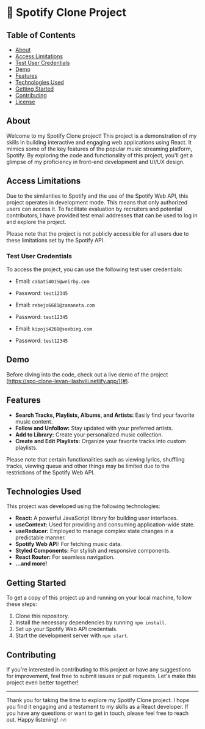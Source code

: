# 🎵 Spotify Clone Project

## Table of Contents

- [About](#about)
- [Access Limitations](#access-limitations)
- [Test User Credentials](#test-user-credentials)
- [Demo](#demo)
- [Features](#features)
- [Technologies Used](#technologies-used)
- [Getting Started](#getting-started)
- [Contributing](#contributing)
- [License](#license)

## About

Welcome to my Spotify Clone project! This project is a demonstration of my skills in building interactive and engaging web applications using React. It mimics some of the key features of the popular music streaming platform, Spotify. By exploring the code and functionality of this project, you'll get a glimpse of my proficiency in front-end development and UI/UX design.

## Access Limitations

Due to the similarities to Spotify and the use of the Spotify Web API, this project operates in development mode. This means that only authorized users can access it. To facilitate evaluation by recruiters and potential contributors, I have provided test email addresses that can be used to log in and explore the project.

Please note that the project is not publicly accessible for all users due to these limitations set by the Spotify API.

### Test User Credentials

To access the project, you can use the following test user credentials:

- Email: `cabati4015@weirby.com`
- Password: `test12345`

- Email: `rebejo6681@zamaneta.com`
- Password: `test12345`

- Email: `kipoji4268@soebing.com`
- Password: `test12345`

## Demo

Before diving into the code, check out a live demo of the project [https://spo-clone-levan-ilashvili.netlify.app/](#).

## Features

- **Search Tracks, Playlists, Albums, and Artists:** Easily find your favorite music content.
- **Follow and Unfollow:** Stay updated with your preferred artists.
- **Add to Library:** Create your personalized music collection.
- **Create and Edit Playlists:** Organize your favorite tracks into custom playlists.

Please note that certain functionalities such as viewing lyrics, shuffling tracks, viewing queue and other things may be limited due to the restrictions of the Spotify Web API.

## Technologies Used

This project was developed using the following technologies:

- **React:** A powerful JavaScript library for building user interfaces.
- **useContext:** Used for providing and consuming application-wide state.
- **useReducer:** Employed to manage complex state changes in a predictable manner.
- **Spotify Web API:** For fetching music data.
- **Styled Components:** For stylish and responsive components.
- **React Router:** For seamless navigation.
- **...and more!**

## Getting Started

To get a copy of this project up and running on your local machine, follow these steps:

1. Clone this repository.
2. Install the necessary dependencies by running `npm install`.
3. Set up your Spotify Web API credentials.
4. Start the development server with `npm start`.

## Contributing

If you're interested in contributing to this project or have any suggestions for improvement, feel free to submit issues or pull requests. Let's make this project even better together!

---

Thank you for taking the time to explore my Spotify Clone project. I hope you find it engaging and a testament to my skills as a React developer. If you have any questions or want to get in touch, please feel free to reach out. Happy listening! 🎶🔥
